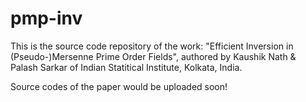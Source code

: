 # pmp-inv

This is the source code repository of the work: "Efficient Inversion in (Pseudo-)Mersenne Prime Order Fields", authored by Kaushik Nath & Palash Sarkar of Indian Statitical Institute, Kolkata, India.

Source codes of the paper would be uploaded soon!
